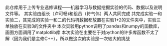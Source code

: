 此仓库用于上传专业选修课程——机器学习与数据挖掘实验的代码、数据以及说明文件等。
其实验由组长（卢可畅)和组员（符气伟）两人共同完成
共完成实验一和实验二，其完成的实验一和二的代码机数据都放置在实验1+2的文件夹中，实验三单独放在实验3的文件夹中
本次实验用python调用了pandas和numpy的函数库，画图方面调用了matplotlib库
本次实验在主要在于对python的许多库函数不太了解（因为我们是主修C++），所以做这次的实验是一次较大的挑战

